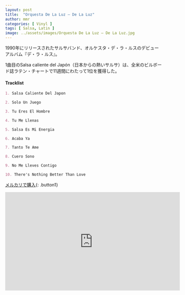 ```yaml
---
layout: post
title:  "Orquesta De La Luz – De La Luz"
author: mmr
categories: [ Vinyl ]
tags: [ Salsa, Latin ]
image: ../assets/images/Orquesta De La Luz – De La Luz.jpg
---
```


1990年にリリースされたサルサバンド、オルケスタ・デ・ラ・ルスのデビューアルバム『デ・ラ・ルス』。

1曲目のSalsa caliente del Japón（日本からの熱いサルサ）は、全米のビルボード誌ラテン・チャートで11週間にわたって1位を獲得した。

#### Tracklist
```md
1. Salsa Caliente Del Japon

2. Solo Un Juego

3. Tu Eres El Hombre

4. Tu Me Llenas

5. Salsa Es Mi Energia

6. Acaba Ya

7. Tanto Te Ame

8. Cuero Sono

9. No Me Lleves Contigo

10. There's Nothing Better Than Love
```

[メルカリで購入](https://jp.mercari.com/item/m99958650751?afid=6142608987){: .button1}

<iframe width="560" height="315" src="https://www.youtube.com/embed/gXdBszUca9o?si=RnCcmmMUHsoz-jSV" title="YouTube video player" frameborder="0" allow="accelerometer; autoplay; clipboard-write; encrypted-media; gyroscope; picture-in-picture; web-share" referrerpolicy="strict-origin-when-cross-origin" allowfullscreen></iframe>